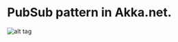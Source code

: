 # PubSub pattern in Akka.net.


![alt tag](https://travis-ci.org/andrewbuttigieg/akka-pubsub.svg?branch=master)
